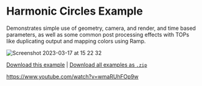 # Harmonic Circles Example

Demonstrates simple use of geometry, camera, and render, and time based parameters, as well as some common post processing effects with TOPs like duplicating output and mapping colors using Ramp.

![Screenshot 2023-03-17 at 15 22 32](https://user-images.githubusercontent.com/3166481/225947780-7751597f-ce37-40bb-8ea3-41f01b6c93bf.png)

[Download this example](https://github.com/XRRCA/CreativeCoding/raw/main/touchdesigner/harmonic-circles/Harmonic%20Circles.7.toe) | [Download all examples as `.zip`](https://github.com/XRRCA/CreativeCoding/archive/refs/heads/main.zip)

https://www.youtube.com/watch?v=wmaRUhFOp9w
